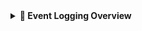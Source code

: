 <details>
<summary><strong>📘 Event Logging Overview</strong></summary>
<p>

---

### 🧾 Event Logging Form

The **Event Logging Form** is the primary interface used to define and track logging requirements for specific workloads. This form captures all necessary mapping details aligned with **M-21-31 Executive Order** and helps users ensure that event logs meet the required standards.

| **Field**            | **Description**                                                                                   |
|----------------------|---------------------------------------------------------------------------------------------------|
| **CriticalityID**     | Mapping identifier based on log importance and urgency as defined in the M-21-31 guidelines.      |
| **Function**          | Defines the M-21-31 logging functions as specified in the official guidance.                      |
| **Category**          | Logical grouping of logging requirements for better organization and management.                 |
| **Sub-Category**      | Further refinement of the category to ensure precise mapping.                                     |
| **Required Data**     | Specifies the data required to be collected, aligned with **M-21-31** or **EO 14028**.            |
| **Workload**          | Identifies the Microsoft service or technology responsible for generating the log data.           |
| **Table**             | Denotes the Log Analytics Workspace table where the event data is collected.                     |
| **Schema**            | Describes the expected structure of the data within the specified table.                          |
| **Schema Value**      | The specific schema field that must be validated to confirm event logging.                        |
| **IsCollected**       | Indicates whether the event table is actively being ingested (verified via Table Management form).|
| **Event Validated**   | Confirms event validation, performed via the **Event Queries** tab and **Microsoft Sentinel Workbook**. |

![Event Logging Form](https://github.com/Cyberlorians/M-21-31/blob/main/Images/m2131powerapp1.png)

---

### 📖 Reference View & Notes

The **Reference View** replicates the data found in the main form and serves as a useful resource for users. It includes:

- **Reference Content**: Clear instructions and contextual metadata for each workload, ensuring easy implementation.
- **History Section**: A place for logging notes, email exchanges, or any other relevant communications.

![Reference View](https://github.com/Cyberlorians/M-21-31/blob/main/Images/m2131powerapp2.png)

---

### 📈 Table Implementation Status

The **Table Implementation Status** provides real-time updates on whether event tables are fully implemented and compliant with retention standards.

| **Field**                | **Description**                                                                                     |
|--------------------------|-----------------------------------------------------------------------------------------------------|
| **Table**                | The name of the table within **Log Analytics Workspace** that logs events.                         |
| **Table Implementation** | Automatically updates based on workload and table selections in the **Workload & Table Management** form. |
| **Implementation Date**  | Date auto-populated once the table is confirmed as implemented.                                      |
| **In Use**               | Indicates whether the table is actively being used to collect events.                              |
| **Connected**            | Reflects the linkage status between the workload and the event table.                              |
| **12 Month Retention**   | Optionally mark if logs should be retained for a 12-month period.                                  |
| **18 Month Retention**   | Optionally mark if logs should be retained for an 18-month period.                                 |

![Table Implementation Status](https://github.com/Cyberlorians/M-21-31/blob/main/Images/m2131powerapp3.png)

---

### 🗄️ Storage Configuration

To manage **storage locations**, simply click on **"+New Storage Location"**. Here you can specify the locations where your logs are being collected, whether in **hot** or **cold storage**, ensuring proper visibility and compliance.

![Add Storage Location](https://github.com/Cyberlorians/M-21-31/blob/main/Images/m2131powerapp4.png)

Once added, both **hot** and **cold** storage locations will be visible in the interface. **Note:** Manual updates are required to reflect your current compliance status.

![Storage Location View](https://github.com/Cyberlorians/M-21-31/blob/main/Images/m2131powerapp5.png)

---

### 🧪 Event Queries Tab

The **Event Queries Tab** is where you confirm the actual **KQL queries** used for event validation. This tab ensures that the events collected meet M-21-31 standards.

1. **Select** the appropriate **CriticalityID** and **Category**.
2. **Review the KQL** queries and ensure the events are being logged correctly.
3. Once verified through **Microsoft Sentinel**, **toggle** the **Event Validated** status to **"Yes"** to confirm that the events are logged and validated.

![Event Queries](https://github.com/Cyberlorians/M-21-31/blob/main/Images/m2131powerapp6.png)

---

### 📂 Workload & Table Management

This interface mirrors how diagnostic logs (e.g., Entra ID) are enabled in **Log Analytics** or **Microsoft Sentinel**.

1. **Select a Workload**: Choose the specific workload that you are tracking (e.g., Entra ID).
2. **Select the Tables**: Choose the tables that will be used for logging events and verify that they are properly ingested.

> ✅ When a table is selected, it will be flagged as **"collected"**—indicating that it's actively receiving data and is ready to be validated for event logging.

![Workload Selection](https://github.com/Cyberlorians/M-21-31/blob/main/Images/TableCollection1.png)

Once a table is marked as **collected**, the **Table Implementation Status** form will **auto-update** to reflect:

- **Implementation status**  
- **Date implemented**  
- **Connection status**  

![Auto Update View](https://github.com/Cyberlorians/M-21-31/blob/main/Images/TableCollection2.png)

---

### 📑 Event Verification Workbook

The **[M-21-31 Event Verification Workbook](https://github.com/Cyberlorians/Workbooks/blob/main/M2131-EL-Verification.json)** is designed to be used within **Microsoft Sentinel** or **Log Analytics** to confirm that event logs are being properly collected and meet the necessary criteria.

1. **Import the Workbook**: Add the workbook to your **Log Analytics** workspace.
2. **Choose the Category and CriticalityID** to match the events you wish to verify.

![Workbook Overview](https://github.com/Cyberlorians/M-21-31/blob/main/Images/workbook1.png)

Once the correct **Category** and **CriticalityID** are selected, the workbook will:

- **Correlate the CriticalityID** with the logs in your system
- **Display KQL artifacts** used for event validation
- **Confirm event verification**, indicating whether the expected events are present in your data

> ⚠️ If no data appears:  
> - **Adjust the KQL** via the **Log Analytics icon** next to "Event Verification."  
> - Ensure that **valid events** are available for validation.

![KQL & Verification](https://github.com/Cyberlorians/M-21-31/blob/main/Images/workbook2.png)

</p>
</details>
